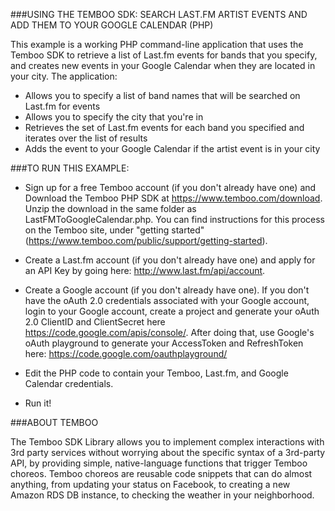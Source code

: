 
###USING THE TEMBOO SDK: SEARCH LAST.FM ARTIST EVENTS AND ADD THEM TO YOUR GOOGLE CALENDAR (PHP)

This example is a working PHP command-line application that uses the Temboo SDK to retrieve a list of Last.fm events for bands that you specify,
and creates new events in your Google Calendar when they are located in your city. The application:

 * Allows you to specify a list of band names that will be searched on Last.fm for events
 * Allows you to specify the city that you're in
 * Retrieves the set of Last.fm events for each band you specified and iterates over the list of results 
 * Adds the event to your Google Calendar if the artist event is in your city

###TO RUN THIS EXAMPLE:

 * Sign up for a free Temboo account (if you don't already have one) and Download the Temboo PHP SDK
at https://www.temboo.com/download. Unzip the download in the same folder as LastFMToGoogleCalendar.php. You can find instructions
for this process on the Temboo site, under "getting started" (https://www.temboo.com/public/support/getting-started).

 * Create a Last.fm account (if you don't already have one) and apply for an API Key by going here: http://www.last.fm/api/account.

 * Create a Google account (if you don't already have one). If you don't have the oAuth 2.0 credentials associated with your Google account, 
login to your Google account, create a project and generate your oAuth 2.0 ClientID and ClientSecret here https://code.google.com/apis/console/. 
After doing that, use Google's oAuth playground to generate your AccessToken and RefreshToken here: https://code.google.com/oauthplayground/

 * Edit the PHP code to contain your Temboo, Last.fm, and Google Calendar credentials. 

 * Run it!

###ABOUT TEMBOO

The Temboo SDK Library allows you to implement complex interactions with 3rd party services 
without worrying about the specific syntax of a 3rd-party API, by providing simple, 
native-language functions that trigger Temboo choreos. Temboo choreos are reusable
code snippets that can do almost anything, from updating your status on Facebook, to creating
a new Amazon RDS DB instance, to checking the weather in your neighborhood. 

